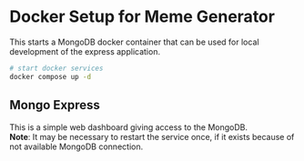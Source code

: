 # Docker Setup for Meme Generator

This starts a MongoDB docker container that can be used for local development
of the express application.

```bash
# start docker services
docker compose up -d
```

## Mongo Express
This is a simple web dashboard giving access to the MongoDB.  
**Note**: It may be necessary to restart the service once, if it exists because
of not available MongoDB connection.
